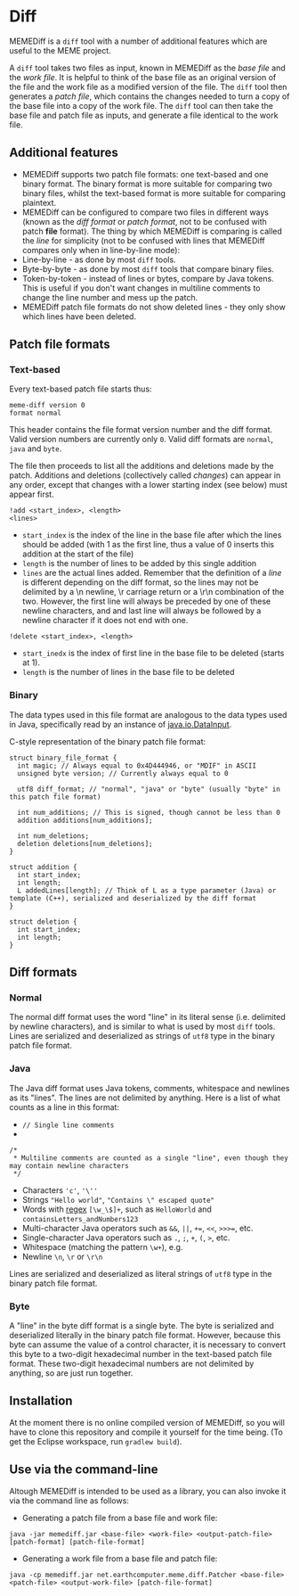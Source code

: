 # Diff
MEMEDiff is a `diff` tool with a number of additional features which are useful to the MEME project.

A `diff` tool takes two files as input, known in MEMEDiff as the *base file* and the *work file*. It is helpful to think of the base file as an original version of the file and the work file as a modified version of the file. The `diff` tool then generates a *patch file*, which contains the changes needed to turn a copy of the base file into a copy of the work file. The `diff` tool can then take the base file and patch file as inputs, and generate a file identical to the work file.

## Additional features
* MEMEDiff supports two patch file formats: one text-based and one binary format. The binary format is more suitable for comparing two binary files, whilst the text-based format is more suitable for comparing plaintext.
* MEMEDiff can be configured to compare two files in different ways (known as the *diff format* or *patch format*, not to be confused with patch **file** format). The thing by which MEMEDiff is comparing is called the *line* for simplicity (not to be confused with lines that MEMEDiff compares only when in line-by-line mode):
 * Line-by-line - as done by most `diff` tools.
 * Byte-by-byte - as done by most `diff` tools that compare binary files.
 * Token-by-token - instead of lines or bytes, compare by Java tokens. This is useful if you don't want changes in multiline comments to change the line number and mess up the patch.
* MEMEDiff patch file formats do not show deleted lines - they only show which lines have been deleted.

## Patch file formats
### Text-based
Every text-based patch file starts thus:
```
meme-diff version 0
format normal
```
This header contains the file format version number and the diff format. Valid version numbers are currently only `0`. Valid diff formats are `normal`, `java` and `byte`.

The file then proceeds to list all the additions and deletions made by the patch. Additions and deletions (collectively called *changes*) can appear in any order, except that changes with a lower starting index (see below) must appear first.
```
!add <start_index>, <length>
<lines>
```
* `start_index` is the index of the line in the base file after which the lines should be added (with 1 as the first line, thus a value of 0 inserts this addition at the start of the file)
* `length` is the number of lines to be added by this single addition
* `lines` are the actual lines added. Remember that the definition of a *line* is different depending on the diff format, so the lines may not be delimited by a \n newline, \r carriage return or a \r\n combination of the two. However, the first line will always be preceded by one of these newline characters, and and last line will always be followed by a newline character if it does not end with one.
```
!delete <start_index>, <length>
```
* `start_inedx` is the index of first line in the base file to be deleted (starts at 1).
* `length` is the number of lines in the base file to be deleted

### Binary
The data types used in this file format are analogous to the data types used in Java, specifically read by an instance of [java.io.DataInput](http://docs.oracle.com/javase/7/docs/api/java/io/DataInput.html).

C-style representation of the binary patch file format:
```
struct binary_file_format {
  int magic; // Always equal to 0x4D444946, or "MDIF" in ASCII
  unsigned byte version; // Currently always equal to 0
  
  utf8 diff_format; // "normal", "java" or "byte" (usually "byte" in this patch file format)
  
  int num_additions; // This is signed, though cannot be less than 0
  addition additions[num_additions];
  
  int num_deletions;
  deletion deletions[num_deletions];
}

struct addition {
  int start_index;
  int length;
  L addedLines[length]; // Think of L as a type parameter (Java) or template (C++), serialized and deserialized by the diff format
}

struct deletion {
  int start_index;
  int length;
}
```

## Diff formats
### Normal
The normal diff format uses the word "line" in its literal sense (i.e. delimited by newline characters), and is similar to what is used by most `diff` tools. Lines are serialized and deserialized as strings of `utf8` type in the binary patch file format.
### Java
The Java diff format uses Java tokens, comments, whitespace and newlines as its "lines". The lines are not delimited by anything. Here is a list of what counts as a line in this format:
* `// Single line comments`
* 
```
/*
 * Multiline comments are counted as a single "line", even though they may contain newline characters
 */
```
* Characters `'c'`, `'\''`
* Strings `"Hello world"`, `"Contains \" escaped quote"`
* Words with [regex](https://docs.oracle.com/javase/7/docs/api/java/util/regex/Pattern.html) `[\w_\$]+`, such as `HelloWorld` and `containsLetters_andNumbers123`
* Multi-character Java operators such as `&&`, `||`, `+=`, `<<`, `>>>=`, etc.
* Single-character Java operators such as `.`, `;`, `+`, `(`, `>`, etc.
* Whitespace (matching the pattern `\w+`), e.g. `   `
* Newline `\n`, `\r` or `\r\n`

Lines are serialized and deserialized as literal strings of `utf8` type in the binary patch file format.

### Byte
A "line" in the byte diff format is a single byte. The byte is serialized and deserialized literally in the binary patch file format. However, because this byte can assume the value of a control character, it is necessary to convert this byte to a two-digit hexadecimal number in the text-based patch file format. These two-digit hexadecimal numbers are not delimited by anything, so are just run together.

## Installation
At the moment there is no online compiled version of MEMEDiff, so you will have to clone this repository and compile it yourself for the time being. (To get the Eclipse workspace, run `gradlew build`).

## Use via the command-line
Altough MEMEDiff is intended to be used as a library, you can also invoke it via the command line as follows:
* Generating a patch file from a base file and work file:
```
java -jar memediff.jar <base-file> <work-file> <output-patch-file> [patch-format] [patch-file-format]
```
* Generating a work file from a base file and patch file:
```
java -cp memediff.jar net.earthcomputer.meme.diff.Patcher <base-file> <patch-file> <output-work-file> [patch-file-format]
```
